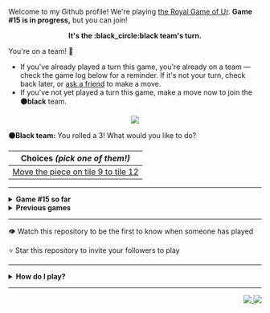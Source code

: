 Welcome to my Github profile!
We're playing
[the Royal Game of Ur](https://en.wikipedia.org/wiki/Royal_Game_of_Ur).
**Game #15 is in progress,** but you can join!

<p align="center">
  <b>It's the
  :black_circle:black
  team's turn.</b>
</p>

You're on a team! :wave:

* If you've already played a turn this game, you're already on a team
  &mdash; check the game log below for a reminder. If it's not your turn,
  check back later, or [ask a
  friend](https://twitter.com/share?text=I'm+playing+The+Royal+Game+of+Ur+on+a+GitHub+profile.+Take+your+turn+at+https://github.com/rossjrw/rossjrw+%23RoyalGameOfUr+%23github) to make a move.
* If you've not yet played a turn this game, make a move now to join the
  **:black_circle:black** team.

<p align="center"><img src="https://raw.githubusercontent.com/rossjrw/rossjrw/play/games/current/board.2449.svg"></p>

  **:black_circle:Black team:**
  You rolled a 3!
What would you like to do?

| Choices *(pick one of them!)* |
| --- |
  | [    Move the piece on tile 9 to tile 12](https://github.com/rossjrw/rossjrw/issues/new?title=ur-move-3%409-0&amp;body=Press+Submit%21+You+don%27t+need+to+edit+this+text+or+do+anything+else.%0D%0A%0D%0ABe+aware+that+your+move+can+take+a+minute+or+two+to+process.) |

-----

<details>
<summary><b>Game #15 so far</b></summary>

## Who's on each team?

<table>
    <thead>
      <tr><th colspan=2>Players in this game</th></tr>
    </thead>
    <tbody>
      <tr>
        <td align="right"><b>Black team</b> :black_circle:</td>
        <td>:white_circle: <b> White team</b></td>
      </tr>
      <tr align="center">
        <td><b><a href="https://github.com/Murdeala">@Murdeala</a></b> (34)<br><b><a href="https://github.com/Carol42">@Carol42</a></b> (5)<br><b><a href="https://github.com/thisiscoding1234">@thisiscoding1234</a></b> (1)<br><b><a href="https://github.com/Alylaxy">@Alylaxy</a></b> (1)<br><b><a href="https://github.com/zackfall">@zackfall</a></b> (1)<br><b><a href="https://github.com/zC4sTr0">@zC4sTr0</a></b> (1)<br><b><a href="https://github.com/OBrien-reece">@OBrien-reece</a></b> (1)<br><b><a href="https://github.com/Skullfiredevil">@Skullfiredevil</a></b> (1)<br><b><a href="https://github.com/RealtorDave">@RealtorDave</a></b> (1)<br><b><a href="https://github.com/Polymecha">@Polymecha</a></b> (1)<br><b><a href="https://github.com/ThisisErm">@ThisisErm</a></b> (1)<br><b><a href="https://github.com/livghit">@livghit</a></b> (1)<br><b><a href="https://github.com/IcyonGit">@IcyonGit</a></b> (1)<br><b><a href="https://github.com/uppercasee">@uppercasee</a></b> (1)<br><b><a href="https://github.com/iskandert">@iskandert</a></b> (1)<br><b><a href="https://github.com/4troDev">@4troDev</a></b> (1)<br><b><a href="https://github.com/chakitg">@chakitg</a></b> (1)<br><b><a href="https://github.com/imYashas0s">@imYashas0s</a></b> (1)</td>
        <td><b><a href="https://github.com/CostasAK">@CostasAK</a></b> (12)<br><b><a href="https://github.com/LAPCoder">@LAPCoder</a></b> (10)<br><b><a href="https://github.com/tmchuynh">@tmchuynh</a></b> (5)<br><b><a href="https://github.com/willwees">@willwees</a></b> (2)<br><b><a href="https://github.com/Jigsaw46">@Jigsaw46</a></b> (2)<br><b><a href="https://github.com/Hutch79">@Hutch79</a></b> (1)<br><b><a href="https://github.com/BethSandraT">@BethSandraT</a></b> (1)<br><b><a href="https://github.com/killian31">@killian31</a></b> (1)<br><b><a href="https://github.com/kztera">@kztera</a></b> (1)<br><b><a href="https://github.com/PrathakGarg">@PrathakGarg</a></b> (1)<br><b><a href="https://github.com/asimkilic">@asimkilic</a></b> (1)<br><b><a href="https://github.com/ChipWolf">@ChipWolf</a></b> (1)<br><b><a href="https://github.com/bendrexl">@bendrexl</a></b> (1)<br><b><a href="https://github.com/julycrystal">@julycrystal</a></b> (1)<br><b><a href="https://github.com/valgtreiz">@valgtreiz</a></b> (1)<br><b><a href="https://github.com/Vaibhav67979">@Vaibhav67979</a></b> (1)<br><b><a href="https://github.com/DamnUi">@DamnUi</a></b> (1)<br><b><a href="https://github.com/Itz0xAkira">@Itz0xAkira</a></b> (1)<br><b><a href="https://github.com/Chris5613">@Chris5613</a></b> (1)<br><b><a href="https://github.com/oof2win2">@oof2win2</a></b> (1)<br><b><a href="https://github.com/DinShub">@DinShub</a></b> (1)<br><b><a href="https://github.com/vanphuoc3012">@vanphuoc3012</a></b> (1)<br><b><a href="https://github.com/reeteshsudhakar">@reeteshsudhakar</a></b> (1)<br><b><a href="https://github.com/Shruthi-Arun">@Shruthi-Arun</a></b> (1)<br><b><a href="https://github.com/QManiac162">@QManiac162</a></b> (1)</td>
      </tr>
    </tbody>
  </table>

## What's happened so far?

| Time | Turn | Event | Issue | Board |
| :---: | :---: | :--- | :---: | :---: |
  | 13th Apr 2023 12:57 | **0** | :black_circle: **[@thisiscoding1234](https://github.com/thisiscoding1234)** started a new game | [#2276](https://github.com/rossjrw/rossjrw/issues/2276) |  |
  | 13th Apr 2023 13:32 | **1** | :black_circle: **[@Alylaxy](https://github.com/Alylaxy)** moved a black piece onto the board to position 1    | [#2277](https://github.com/rossjrw/rossjrw/issues/2277) | [link](https://raw.githubusercontent.com/rossjrw/rossjrw/45b805b3b548104d41d50b6249371b03f3055850/games/current/board.2277.svg) |
  | 13th Apr 2023 13:32 | **2** | :white_circle:  The white team rolled a 0 and their turn was automatically passed | [#2277](https://github.com/rossjrw/rossjrw/issues/2277) | [link](https://raw.githubusercontent.com/rossjrw/rossjrw/102b337f6a23c20a6af09b9fd09766a20f9c8a85/games/current/board.2277.svg) |
  | 13th Apr 2023 13:36 | **3** | :black_circle: **[@Murdeala](https://github.com/Murdeala)** moved a black piece onto the board to position 4  — claimed a rosette :rosette:  | [#2278](https://github.com/rossjrw/rossjrw/issues/2278) | [link](https://raw.githubusercontent.com/rossjrw/rossjrw/59cce2b1981781634b707e9124118348fde0afc4/games/current/board.2278.svg) |
  | 13th Apr 2023 13:48 | **4** | :black_circle: **[@zackfall](https://github.com/zackfall)** moved a black piece from position 4 to position 6    | [#2279](https://github.com/rossjrw/rossjrw/issues/2279) | [link](https://raw.githubusercontent.com/rossjrw/rossjrw/8eeeed7a67bff78747dc43f0a0c9ed4393f83038/games/current/board.2279.svg) |
  | 14th Apr 2023 15:49 | **5** | :white_circle: **[@Hutch79](https://github.com/Hutch79)** moved a white piece onto the board to position 1    | [#2282](https://github.com/rossjrw/rossjrw/issues/2282) | [link](https://raw.githubusercontent.com/rossjrw/rossjrw/4d626e025278c6aa5abf1b5c044a75c9ebaa3ea3/games/current/board.2282.svg) |
  | 14th Apr 2023 22:21 | **6** | :black_circle: **[@zC4sTr0](https://github.com/zC4sTr0)** moved a black piece from position 1 to position 2    | [#2283](https://github.com/rossjrw/rossjrw/issues/2283) | [link](https://raw.githubusercontent.com/rossjrw/rossjrw/148d464685c4e1a299b062f098cd4d0f426de83c/games/current/board.2283.svg) |
  | 16th Apr 2023 11:40 | **7** | :white_circle: **[@CostasAK](https://github.com/CostasAK)** moved a white piece onto the board to position 2    | [#2285](https://github.com/rossjrw/rossjrw/issues/2285) | [link](https://raw.githubusercontent.com/rossjrw/rossjrw/dbfe6658acd95a5eb46582fd16651afdeecfd2de/games/current/board.2285.svg) |
  | 16th Apr 2023 12:27 | **8** | :black_circle: **[@Murdeala](https://github.com/Murdeala)** moved a black piece from position 6 to position 8  — claimed a rosette :rosette:  | [#2286](https://github.com/rossjrw/rossjrw/issues/2286) | [link](https://raw.githubusercontent.com/rossjrw/rossjrw/bd7aad44e7bc0f6400f69d8d678469524a750699/games/current/board.2286.svg) |
  | 16th Apr 2023 14:04 | **9** | :black_circle: **[@OBrien-reece](https://github.com/OBrien-reece)** moved a black piece from position 2 to position 4  — claimed a rosette :rosette:  | [#2287](https://github.com/rossjrw/rossjrw/issues/2287) | [link](https://raw.githubusercontent.com/rossjrw/rossjrw/08697bf2d69800a9456e54d8a18e89748ffd2b77/games/current/board.2287.svg) |
  | 17th Apr 2023 11:47 | **10** | :black_circle: **[@Murdeala](https://github.com/Murdeala)** moved a black piece onto the board to position 2    | [#2288](https://github.com/rossjrw/rossjrw/issues/2288) | [link](https://raw.githubusercontent.com/rossjrw/rossjrw/ccc83a31cb70707642e12c6376614d231706cb95/games/current/board.2288.svg) |
  | 18th Apr 2023 12:28 | **11** | :white_circle: **[@CostasAK](https://github.com/CostasAK)** moved a white piece from position 1 to position 4  — claimed a rosette :rosette:  | [#2289](https://github.com/rossjrw/rossjrw/issues/2289) | [link](https://raw.githubusercontent.com/rossjrw/rossjrw/26c9b613d96a9fec08cb81865d51ac24daa86893/games/current/board.2289.svg) |
  | 20th Apr 2023 02:11 | **12** | :white_circle: **[@BethSandraT](https://github.com/BethSandraT)** moved a white piece onto the board to position 3    | [#2293](https://github.com/rossjrw/rossjrw/issues/2293) | [link](https://raw.githubusercontent.com/rossjrw/rossjrw/b3e45894dc30c5b0d362bf1f50771834b3808ca2/games/current/board.2293.svg) |
  | 20th Apr 2023 12:29 | **13** | :black_circle: **[@Skullfiredevil](https://github.com/Skullfiredevil)** moved a black piece onto the board to position 1    | [#2294](https://github.com/rossjrw/rossjrw/issues/2294) | [link](https://raw.githubusercontent.com/rossjrw/rossjrw/8213985eb6613e8390df5cd980505c58cd9148d9/games/current/board.2294.svg) |
  | 21st Apr 2023 14:12 | **14** | :white_circle: **[@CostasAK](https://github.com/CostasAK)** moved a white piece onto the board to position 1    | [#2296](https://github.com/rossjrw/rossjrw/issues/2296) | [link](https://raw.githubusercontent.com/rossjrw/rossjrw/39777a087c4e124558b11b82ad5fd2d4501c0b69/games/current/board.2296.svg) |
  | 21st Apr 2023 17:13 | **15** | :black_circle: **[@Murdeala](https://github.com/Murdeala)** moved a black piece from position 8 to position 10    | [#2297](https://github.com/rossjrw/rossjrw/issues/2297) | [link](https://raw.githubusercontent.com/rossjrw/rossjrw/84e9f506e363e15bd5ab2fa09c1b2c1dce161948/games/current/board.2297.svg) |
  | 22nd Apr 2023 21:45 | **16** | :white_circle: **[@CostasAK](https://github.com/CostasAK)** moved a white piece from position 3 to position 5    | [#2300](https://github.com/rossjrw/rossjrw/issues/2300) | [link](https://raw.githubusercontent.com/rossjrw/rossjrw/89b8bb75ff251e0174883791a61eb25e0894f82a/games/current/board.2300.svg) |
  | 23rd Apr 2023 14:26 | **17** | :black_circle: **[@Murdeala](https://github.com/Murdeala)** moved a black piece from position 2 to position 5 — captured a white piece :crossed_swords:   | [#2301](https://github.com/rossjrw/rossjrw/issues/2301) | [link](https://raw.githubusercontent.com/rossjrw/rossjrw/273429293580396cab4fd4920bbf0f8a7eaa0519/games/current/board.2301.svg) |
  | 25th Apr 2023 15:24 | **18** | :white_circle: **[@killian31](https://github.com/killian31)** moved a white piece from position 4 to position 6    | [#2304](https://github.com/rossjrw/rossjrw/issues/2304) | [link](https://raw.githubusercontent.com/rossjrw/rossjrw/3ecc4db74a491f652c6480a4a8ceb082f7ec6ba4/games/current/board.2304.svg) |
  | 25th Apr 2023 17:39 | **19** | :black_circle: **[@Murdeala](https://github.com/Murdeala)** moved a black piece from position 4 to position 6 — captured a white piece :crossed_swords:   | [#2305](https://github.com/rossjrw/rossjrw/issues/2305) |  |
  | 1st May 2023 14:26 | **20** | :white_circle: **[@willwees](https://github.com/willwees)** moved a white piece from position 2 to position 3    | [#2312](https://github.com/rossjrw/rossjrw/issues/2312) | [link](https://raw.githubusercontent.com/rossjrw/rossjrw/c8f1d0ebab0741f9a1ca9619e1e679c2b248beb2/games/current/board.2312.svg) |
  | 1st May 2023 14:26 | **21** | :black_circle:  The black team rolled a 0 and their turn was automatically passed | [#2312](https://github.com/rossjrw/rossjrw/issues/2312) | [link](https://raw.githubusercontent.com/rossjrw/rossjrw/6eb8a10b6c01ea11caefced1f5e8d8d10d2ba17f/games/current/board.2312.svg) |
  | 1st May 2023 14:27 | **22** | :white_circle: **[@willwees](https://github.com/willwees)** moved a white piece from position 3 to position 5 — captured a black piece :crossed_swords:   | [#2313](https://github.com/rossjrw/rossjrw/issues/2313) | [link](https://raw.githubusercontent.com/rossjrw/rossjrw/171cd1ff3a161baa63907664c9f518985198458c/games/current/board.2313.svg) |
  | 2nd May 2023 03:11 | **23** | :black_circle: **[@Murdeala](https://github.com/Murdeala)** moved a black piece from position 6 to position 8  — claimed a rosette :rosette:  | [#2314](https://github.com/rossjrw/rossjrw/issues/2314) | [link](https://raw.githubusercontent.com/rossjrw/rossjrw/f3ecc14cc820462f5b10d08add4e0437495309d1/games/current/board.2314.svg) |
  | 2nd May 2023 22:26 | **24** | :black_circle: **[@Murdeala](https://github.com/Murdeala)** moved a black piece from position 1 to position 3    | [#2315](https://github.com/rossjrw/rossjrw/issues/2315) | [link](https://raw.githubusercontent.com/rossjrw/rossjrw/65e33c1f3c782f251f523d8d6785d9d90c92489e/games/current/board.2315.svg) |
  | 7th May 2023 07:31 | **25** | :white_circle: **[@kztera](https://github.com/kztera)** moved a white piece from position 1 to position 3    | [#2320](https://github.com/rossjrw/rossjrw/issues/2320) |  |
  | 7th May 2023 15:39 | **26** | :black_circle: **[@Murdeala](https://github.com/Murdeala)** moved a black piece from position 3 to position 4  — claimed a rosette :rosette:  | [#2321](https://github.com/rossjrw/rossjrw/issues/2321) | [link](https://raw.githubusercontent.com/rossjrw/rossjrw/2db6c585762002c2201e4e16e8b41d2514f0bef3/games/current/board.2321.svg) |
  | 7th May 2023 15:39 | **27** | :black_circle:  The black team rolled a 0 and their turn was automatically passed | [#2321](https://github.com/rossjrw/rossjrw/issues/2321) | [link](https://raw.githubusercontent.com/rossjrw/rossjrw/be6d1b79ab84b3ec93518df466cc5eebff31a793/games/current/board.2321.svg) |
  | 8th May 2023 21:46 | **28** | :white_circle: **[@tmchuynh](https://github.com/tmchuynh)** moved a white piece from position 5 to position 7    | [#2324](https://github.com/rossjrw/rossjrw/issues/2324) | [link](https://raw.githubusercontent.com/rossjrw/rossjrw/8d64969f8289d4ccbd1223b11702e7d37055b847/games/current/board.2324.svg) |
  | 8th May 2023 23:52 | **29** | :black_circle: **[@Murdeala](https://github.com/Murdeala)** moved a black piece from position 4 to position 7 — captured a white piece :crossed_swords:   | [#2326](https://github.com/rossjrw/rossjrw/issues/2326) | [link](https://raw.githubusercontent.com/rossjrw/rossjrw/827b31fcc0d06e15e7651ac99099fda59d0d12be/games/current/board.2326.svg) |
  | 9th May 2023 01:35 | **30** | :white_circle: **[@tmchuynh](https://github.com/tmchuynh)** moved a white piece onto the board to position 4  — claimed a rosette :rosette:  | [#2327](https://github.com/rossjrw/rossjrw/issues/2327) | [link](https://raw.githubusercontent.com/rossjrw/rossjrw/5114a53792c4461cd06d7c08e6ff5ae8bcf93f06/games/current/board.2327.svg) |
  | 9th May 2023 01:35 | **31** | :white_circle: **[@tmchuynh](https://github.com/tmchuynh)** moved a white piece from position 3 to position 6    | [#2328](https://github.com/rossjrw/rossjrw/issues/2328) | [link](https://raw.githubusercontent.com/rossjrw/rossjrw/743b795d91d9313b949545c3ed53a2ec75d16db9/games/current/board.2328.svg) |
  | 10th May 2023 11:21 | **32** | :black_circle: **[@RealtorDave](https://github.com/RealtorDave)** moved a black piece onto the board to position 2    | [#2331](https://github.com/rossjrw/rossjrw/issues/2331) | [link](https://raw.githubusercontent.com/rossjrw/rossjrw/cbcf703f7773701b60558d26e5cf84370c7631f8/games/current/board.2331.svg) |
  | 10th May 2023 17:44 | **33** | :white_circle: **[@tmchuynh](https://github.com/tmchuynh)** moved a white piece onto the board to position 2    | [#2332](https://github.com/rossjrw/rossjrw/issues/2332) | [link](https://raw.githubusercontent.com/rossjrw/rossjrw/dc40e746d32d6523d426b8801ba843242c08a411/games/current/board.2332.svg) |
  | 11th May 2023 01:01 | **34** | :black_circle: **[@Murdeala](https://github.com/Murdeala)** moved a black piece onto the board to position 1    | [#2333](https://github.com/rossjrw/rossjrw/issues/2333) |  |
  | 12th May 2023 15:32 | **35** | :white_circle: **[@Jigsaw46](https://github.com/Jigsaw46)** moved a white piece from position 6 to position 9    | [#2336](https://github.com/rossjrw/rossjrw/issues/2336) |  |
  | 12th May 2023 15:32 | **36** | :black_circle:  The black team rolled a 0 and their turn was automatically passed | [#2336](https://github.com/rossjrw/rossjrw/issues/2336) | [link](https://raw.githubusercontent.com/rossjrw/rossjrw/a1fd79314ae2487b8c95364206c85f39f9b41ad6/games/current/board.2336.svg) |
  | 12th May 2023 15:32 | **37** | :white_circle:  The white team rolled a 0 and their turn was automatically passed | [#2336](https://github.com/rossjrw/rossjrw/issues/2336) | [link](https://raw.githubusercontent.com/rossjrw/rossjrw/8afe5efc9f7dbb74b63b2becb592a3de63129ca5/games/current/board.2336.svg) |
  | 13th May 2023 08:10 | **38** | :black_circle: **[@Polymecha](https://github.com/Polymecha)** moved a black piece from position 8 to position 9 — captured a white piece :crossed_swords:   | [#2337](https://github.com/rossjrw/rossjrw/issues/2337) | [link](https://raw.githubusercontent.com/rossjrw/rossjrw/1da0a3c18ac86d9e2946835c328b9a3dc74ebcc4/games/current/board.2337.svg) |
  | 15th May 2023 11:35 | **39** | :white_circle: **[@PrathakGarg](https://github.com/PrathakGarg)** moved a white piece from position 4 to position 6    | [#2340](https://github.com/rossjrw/rossjrw/issues/2340) |  |
  | 15th May 2023 15:07 | **40** | :black_circle: **[@Murdeala](https://github.com/Murdeala)** moved a black piece from position 2 to position 4  — claimed a rosette :rosette:  | [#2344](https://github.com/rossjrw/rossjrw/issues/2344) | [link](https://raw.githubusercontent.com/rossjrw/rossjrw/261fadb368e89bfa1556a324ee08708e54295b99/games/current/board.2344.svg) |
  | 15th May 2023 15:07 | **41** | :black_circle:  The black team rolled a 0 and their turn was automatically passed | [#2344](https://github.com/rossjrw/rossjrw/issues/2344) | [link](https://raw.githubusercontent.com/rossjrw/rossjrw/a3d1825756c0b8bd298e4ab50403dea21298acca/games/current/board.2344.svg) |
  | 15th May 2023 20:09 | **42** | :white_circle: **[@asimkilic](https://github.com/asimkilic)** moved a white piece from position 2 to position 4  — claimed a rosette :rosette:  | [#2345](https://github.com/rossjrw/rossjrw/issues/2345) | [link](https://raw.githubusercontent.com/rossjrw/rossjrw/aa3f9a1ae5bb998345ed146f027c19d705e7e100/games/current/board.2345.svg) |
  | 16th May 2023 12:46 | **43** | :white_circle: **[@Jigsaw46](https://github.com/Jigsaw46)** moved a white piece from position 4 to position 7 — captured a black piece :crossed_swords:   | [#2347](https://github.com/rossjrw/rossjrw/issues/2347) | [link](https://raw.githubusercontent.com/rossjrw/rossjrw/2d940d23b05c1b3ee9479a20df95f8dd29e78b47/games/current/board.2347.svg) |
  | 16th May 2023 18:18 | **44** | :black_circle: **[@ThisisErm](https://github.com/ThisisErm)** moved a black piece onto the board to position 2    | [#2349](https://github.com/rossjrw/rossjrw/issues/2349) | [link](https://raw.githubusercontent.com/rossjrw/rossjrw/6e8eb0a5a6af7dc15870a14fe4751d23d3193e3e/games/current/board.2349.svg) |
  | 17th May 2023 21:44 | **45** | :white_circle: **[@ChipWolf](https://github.com/ChipWolf)** moved a white piece onto the board to position 2    | [#2352](https://github.com/rossjrw/rossjrw/issues/2352) | [link](https://raw.githubusercontent.com/rossjrw/rossjrw/e124da775f0d9c6a2f5c8cc641ab178f95b50a08/games/current/board.2352.svg) |
  | 18th May 2023 12:33 | **46** | :black_circle: **[@Murdeala](https://github.com/Murdeala)** moved a black piece from position 4 to position 6 — captured a white piece :crossed_swords:   | [#2353](https://github.com/rossjrw/rossjrw/issues/2353) | [link](https://raw.githubusercontent.com/rossjrw/rossjrw/4585d1f38f544778d3b980170edf68b0afdea53d/games/current/board.2353.svg) |
  | 18th May 2023 15:40 | **47** | :white_circle: **[@bendrexl](https://github.com/bendrexl)** moved a white piece from position 2 to position 4  — claimed a rosette :rosette:  | [#2354](https://github.com/rossjrw/rossjrw/issues/2354) | [link](https://raw.githubusercontent.com/rossjrw/rossjrw/96eaa89a111adc9483afe64bc8a35d62b87c89fe/games/current/board.2354.svg) |
  | 21st May 2023 02:30 | **48** | :white_circle: **[@julycrystal](https://github.com/julycrystal)** moved a white piece onto the board to position 2    | [#2357](https://github.com/rossjrw/rossjrw/issues/2357) | [link](https://raw.githubusercontent.com/rossjrw/rossjrw/f767cbc855689c67a1d27a9cd69cd267dd395cd8/games/current/board.2357.svg) |
  | 21st May 2023 13:52 | **49** | :black_circle: **[@Murdeala](https://github.com/Murdeala)** moved a black piece from position 1 to position 4  — claimed a rosette :rosette:  | [#2358](https://github.com/rossjrw/rossjrw/issues/2358) | [link](https://raw.githubusercontent.com/rossjrw/rossjrw/eea0953a376fabfbd4d2afadc56c954bffd221e8/games/current/board.2358.svg) |
  | 22nd May 2023 10:25 | **50** | :black_circle: **[@livghit](https://github.com/livghit)** moved a black piece onto the board to position 3    | [#2359](https://github.com/rossjrw/rossjrw/issues/2359) | [link](https://raw.githubusercontent.com/rossjrw/rossjrw/aac336587e915fbdc10aa26d16603bdad106de02/games/current/board.2359.svg) |
  | 22nd May 2023 13:39 | **51** | :white_circle: **[@valgtreiz](https://github.com/valgtreiz)** moved a white piece from position 4 to position 6 — captured a black piece :crossed_swords:   | [#2360](https://github.com/rossjrw/rossjrw/issues/2360) | [link](https://raw.githubusercontent.com/rossjrw/rossjrw/34a8388917e1129b949d0bc3458c80fee95aad91/games/current/board.2360.svg) |
  | 22nd May 2023 15:03 | **52** | :black_circle: **[@Murdeala](https://github.com/Murdeala)** moved a black piece onto the board to position 1    | [#2361](https://github.com/rossjrw/rossjrw/issues/2361) | [link](https://raw.githubusercontent.com/rossjrw/rossjrw/fcb285df6019a21192bc2ece407fd775d5e3416b/games/current/board.2361.svg) |
  | 25th May 2023 00:38 | **53** | :white_circle: **[@tmchuynh](https://github.com/tmchuynh)** moved a white piece from position 7 to position 9 — captured a black piece :crossed_swords:   | [#2365](https://github.com/rossjrw/rossjrw/issues/2365) | [link](https://raw.githubusercontent.com/rossjrw/rossjrw/0f646dfb6eebe111ef6e9a9718a2c92203f323b1/games/current/board.2365.svg) |
  | 25th May 2023 02:22 | **54** | :black_circle: **[@Murdeala](https://github.com/Murdeala)** moved a black piece from position 4 to position 6 — captured a white piece :crossed_swords:   | [#2366](https://github.com/rossjrw/rossjrw/issues/2366) | [link](https://raw.githubusercontent.com/rossjrw/rossjrw/c978b9811e3ed80c6a3cca9621b3918d4d3fed27/games/current/board.2366.svg) |
  | 25th May 2023 11:30 | **55** | :white_circle: **[@Vaibhav67979](https://github.com/Vaibhav67979)** moved a white piece from position 9 to position 11    | [#2367](https://github.com/rossjrw/rossjrw/issues/2367) | [link](https://raw.githubusercontent.com/rossjrw/rossjrw/33bb298002fff3a11d4f678b65176ae1c4d1d850/games/current/board.2367.svg) |
  | 26th May 2023 11:53 | **56** | :black_circle: **[@IcyonGit](https://github.com/IcyonGit)** moved a black piece from position 10 to position 13    | [#2369](https://github.com/rossjrw/rossjrw/issues/2369) | [link](https://raw.githubusercontent.com/rossjrw/rossjrw/0d078b9289b129230a068706841198eca915ce00/games/current/board.2369.svg) |
  | 27th May 2023 15:28 | **57** | :white_circle: **[@LAPCoder](https://github.com/LAPCoder)** moved a white piece from position 11 to position 14  — claimed a rosette :rosette:  | [#2371](https://github.com/rossjrw/rossjrw/issues/2371) | [link](https://raw.githubusercontent.com/rossjrw/rossjrw/99ff926af95154dee3cc64b7b8ebebeda7b0ba3e/games/current/board.2371.svg) |
  | 27th May 2023 15:29 | **58** | :white_circle: **[@LAPCoder](https://github.com/LAPCoder)** ascended a white piece from position 14 :rocket:    | [#2372](https://github.com/rossjrw/rossjrw/issues/2372) | [link](https://raw.githubusercontent.com/rossjrw/rossjrw/c4a65f640bd4ed22380464ebe40787516009b28c/games/current/board.2372.svg) |
  | 28th May 2023 01:42 | **59** | :black_circle: **[@Carol42](https://github.com/Carol42)** moved a black piece from position 1 to position 4  — claimed a rosette :rosette:  | [#2373](https://github.com/rossjrw/rossjrw/issues/2373) | [link](https://raw.githubusercontent.com/rossjrw/rossjrw/6974c87c10fc4657e767b7e6a37eb4cec228ac07/games/current/board.2373.svg) |
  | 28th May 2023 12:24 | **60** | :black_circle: **[@Murdeala](https://github.com/Murdeala)** moved a black piece from position 2 to position 5    | [#2374](https://github.com/rossjrw/rossjrw/issues/2374) | [link](https://raw.githubusercontent.com/rossjrw/rossjrw/22f27f1630d1ec1ed505092fee7776c94ec556a1/games/current/board.2374.svg) |
  | 28th May 2023 12:44 | **61** | :white_circle: **[@DamnUi](https://github.com/DamnUi)** moved a white piece onto the board to position 1    | [#2376](https://github.com/rossjrw/rossjrw/issues/2376) | [link](https://raw.githubusercontent.com/rossjrw/rossjrw/69be416f9d39f95f7d5bbb200461db491cdc61c3/games/current/board.2376.svg) |
  | 29th May 2023 13:46 | **62** | :black_circle: **[@Murdeala](https://github.com/Murdeala)** moved a black piece from position 6 to position 8  — claimed a rosette :rosette:  | [#2377](https://github.com/rossjrw/rossjrw/issues/2377) | [link](https://raw.githubusercontent.com/rossjrw/rossjrw/000398f1e60472e0e178dad261a5ef9a5fb8f5a9/games/current/board.2377.svg) |
  | 29th May 2023 15:04 | **63** | :black_circle: **[@Murdeala](https://github.com/Murdeala)** ascended a black piece from position 13 :rocket:    | [#2378](https://github.com/rossjrw/rossjrw/issues/2378) | [link](https://raw.githubusercontent.com/rossjrw/rossjrw/2dd425c785b0fcd503e176621a6ab076211df416/games/current/board.2378.svg) |
  | 30th May 2023 07:14 | **64** | :white_circle: **[@Itz0xAkira](https://github.com/Itz0xAkira)** moved a white piece from position 1 to position 3    | [#2380](https://github.com/rossjrw/rossjrw/issues/2380) | [link](https://raw.githubusercontent.com/rossjrw/rossjrw/1c8e2ac10696f177b16040984ac6f25cf3bb31c2/games/current/board.2380.svg) |
  | 30th May 2023 21:13 | **65** | :black_circle: **[@Murdeala](https://github.com/Murdeala)** moved a black piece from position 5 to position 6    | [#2381](https://github.com/rossjrw/rossjrw/issues/2381) | [link](https://raw.githubusercontent.com/rossjrw/rossjrw/d35fb4cf21eb22c75fe142c43953ab014d11075d/games/current/board.2381.svg) |
  | 4th Jun 2023 07:33 | **66** | :white_circle: **[@CostasAK](https://github.com/CostasAK)** moved a white piece from position 2 to position 4  — claimed a rosette :rosette:  | [#2387](https://github.com/rossjrw/rossjrw/issues/2387) | [link](https://raw.githubusercontent.com/rossjrw/rossjrw/f9ac0b1c9ffc3c79340d3feb3c32f87145bd7779/games/current/board.2387.svg) |
  | 5th Jun 2023 09:16 | **67** | :white_circle: **[@LAPCoder](https://github.com/LAPCoder)** moved a white piece from position 4 to position 9    | [#2388](https://github.com/rossjrw/rossjrw/issues/2388) | [link](https://raw.githubusercontent.com/rossjrw/rossjrw/7bf77ef483fd45a08fdcacba266c663211c54773/games/current/board.2388.svg) |
  | 5th Jun 2023 10:16 | **68** | :black_circle: **[@uppercasee](https://github.com/uppercasee)** moved a black piece from position 6 to position 9 — captured a white piece :crossed_swords:   | [#2389](https://github.com/rossjrw/rossjrw/issues/2389) | [link](https://raw.githubusercontent.com/rossjrw/rossjrw/b1b6a1142ceb2b230d615641677762e24427dae3/games/current/board.2389.svg) |
  | 5th Jun 2023 11:07 | **69** | :white_circle: **[@CostasAK](https://github.com/CostasAK)** moved a white piece onto the board to position 2    | [#2390](https://github.com/rossjrw/rossjrw/issues/2390) | [link](https://raw.githubusercontent.com/rossjrw/rossjrw/c67e3a269f6b0366caeee20b9412fcc386a24205/games/current/board.2390.svg) |
  | 5th Jun 2023 12:53 | **70** | :black_circle: **[@Murdeala](https://github.com/Murdeala)** moved a black piece onto the board to position 2    | [#2391](https://github.com/rossjrw/rossjrw/issues/2391) | [link](https://raw.githubusercontent.com/rossjrw/rossjrw/9b200a37fba426dff7b1942d61aa2d5e31fdd4ae/games/current/board.2391.svg) |
  | 5th Jun 2023 14:55 | **71** | :white_circle: **[@LAPCoder](https://github.com/LAPCoder)** moved a white piece from position 3 to position 6    | [#2392](https://github.com/rossjrw/rossjrw/issues/2392) | [link](https://raw.githubusercontent.com/rossjrw/rossjrw/c990d6f422b29e4461ab4b16cabfb53133ab4c18/games/current/board.2392.svg) |
  | 5th Jun 2023 16:05 | **72** | :black_circle: **[@iskandert](https://github.com/iskandert)** moved a black piece from position 4 to position 6 — captured a white piece :crossed_swords:   | [#2393](https://github.com/rossjrw/rossjrw/issues/2393) | [link](https://raw.githubusercontent.com/rossjrw/rossjrw/5b8f0e91baf8221cc137cfb650829a9791e757f6/games/current/board.2393.svg) |
  | 6th Jun 2023 01:04 | **73** | :white_circle: **[@Chris5613](https://github.com/Chris5613)** moved a white piece from position 2 to position 4  — claimed a rosette :rosette:  | [#2394](https://github.com/rossjrw/rossjrw/issues/2394) | [link](https://raw.githubusercontent.com/rossjrw/rossjrw/563ac46d7287db621a815e487c0ced30897b1d20/games/current/board.2394.svg) |
  | 7th Jun 2023 19:25 | **74** | :white_circle: **[@oof2win2](https://github.com/oof2win2)** moved a white piece from position 4 to position 7    | [#2397](https://github.com/rossjrw/rossjrw/issues/2397) | [link](https://raw.githubusercontent.com/rossjrw/rossjrw/8eda980c2f41c456cd48c445e696e46a9ad4fa3e/games/current/board.2397.svg) |
  | 8th Jun 2023 15:33 | **75** | :black_circle: **[@Murdeala](https://github.com/Murdeala)** moved a black piece from position 9 to position 12    | [#2398](https://github.com/rossjrw/rossjrw/issues/2398) | [link](https://raw.githubusercontent.com/rossjrw/rossjrw/1e308ef98b42543a0c117e9d62d8028aebd70e54/games/current/board.2398.svg) |
  | 11th Jun 2023 09:24 | **76** | :white_circle: **[@LAPCoder](https://github.com/LAPCoder)** moved a white piece from position 7 to position 9    | [#2401](https://github.com/rossjrw/rossjrw/issues/2401) | [link](https://raw.githubusercontent.com/rossjrw/rossjrw/82490873705c0f7837c1418547e19b40f70718f1/games/current/board.2401.svg) |
  | 11th Jun 2023 11:38 | **77** | :black_circle: **[@Murdeala](https://github.com/Murdeala)** moved a black piece from position 6 to position 9 — captured a white piece :crossed_swords:   | [#2402](https://github.com/rossjrw/rossjrw/issues/2402) | [link](https://raw.githubusercontent.com/rossjrw/rossjrw/4a0f2398f0f8ee59a3b37b742f406ef394c4dba8/games/current/board.2402.svg) |
  | 13th Jun 2023 11:28 | **78** | :white_circle: **[@DinShub](https://github.com/DinShub)** moved a white piece onto the board to position 3    | [#2406](https://github.com/rossjrw/rossjrw/issues/2406) | [link](https://raw.githubusercontent.com/rossjrw/rossjrw/1c7c3acf9676efa4fb7fd195301a631286a487ae/games/current/board.2406.svg) |
  | 14th Jun 2023 02:58 | **79** | :black_circle: **[@Murdeala](https://github.com/Murdeala)** moved a black piece from position 2 to position 4  — claimed a rosette :rosette:  | [#2407](https://github.com/rossjrw/rossjrw/issues/2407) | [link](https://raw.githubusercontent.com/rossjrw/rossjrw/dc6b746b697984794a474f2fc48e3bc9c2b145f8/games/current/board.2407.svg) |
  | 15th Jun 2023 02:17 | **80** | :black_circle: **[@Murdeala](https://github.com/Murdeala)** ascended a black piece from position 12 :rocket:    | [#2408](https://github.com/rossjrw/rossjrw/issues/2408) | [link](https://raw.githubusercontent.com/rossjrw/rossjrw/46124c2e0529ffd663e6e9f612df73dc0c2c3941/games/current/board.2408.svg) |
  | 15th Jun 2023 09:42 | **81** | :white_circle: **[@vanphuoc3012](https://github.com/vanphuoc3012)** moved a white piece from position 3 to position 6    | [#2409](https://github.com/rossjrw/rossjrw/issues/2409) | [link](https://raw.githubusercontent.com/rossjrw/rossjrw/b2d9ed46852bd0106c7bee184a53d21cdcf95503/games/current/board.2409.svg) |
  | 15th Jun 2023 12:46 | **82** | :black_circle: **[@4troDev](https://github.com/4troDev)** moved a black piece from position 9 to position 12    | [#2410](https://github.com/rossjrw/rossjrw/issues/2410) | [link](https://raw.githubusercontent.com/rossjrw/rossjrw/d7bac6054e8cccd82cbcffca0c26476da7ea374d/games/current/board.2410.svg) |
  | 15th Jun 2023 16:50 | **83** | :white_circle: **[@CostasAK](https://github.com/CostasAK)** moved a white piece from position 6 to position 9    | [#2411](https://github.com/rossjrw/rossjrw/issues/2411) | [link](https://raw.githubusercontent.com/rossjrw/rossjrw/94c85342c7dbae30858e4a5d7a907e9878bb6870/games/current/board.2411.svg) |
  | 16th Jun 2023 15:25 | **84** | :black_circle: **[@Murdeala](https://github.com/Murdeala)** ascended a black piece from position 12 :rocket:    | [#2412](https://github.com/rossjrw/rossjrw/issues/2412) | [link](https://raw.githubusercontent.com/rossjrw/rossjrw/7ce6278e081cc42993532e598cce8344b154f262/games/current/board.2412.svg) |
  | 18th Jun 2023 07:50 | **85** | :white_circle: **[@LAPCoder](https://github.com/LAPCoder)** moved a white piece onto the board to position 1    | [#2413](https://github.com/rossjrw/rossjrw/issues/2413) | [link](https://raw.githubusercontent.com/rossjrw/rossjrw/f3fa58af8f9e2bad68267426f09d43fadcc45ffb/games/current/board.2413.svg) |
  | 18th Jun 2023 11:41 | **86** | :black_circle: **[@chakitg](https://github.com/chakitg)** moved a black piece from position 4 to position 6    | [#2414](https://github.com/rossjrw/rossjrw/issues/2414) | [link](https://raw.githubusercontent.com/rossjrw/rossjrw/f1d4f1e86b51f36a5041ed33643d9eece7e66d51/games/current/board.2414.svg) |
  | 18th Jun 2023 12:59 | **87** | :white_circle: **[@LAPCoder](https://github.com/LAPCoder)** moved a white piece from position 9 to position 11    | [#2417](https://github.com/rossjrw/rossjrw/issues/2417) | [link](https://raw.githubusercontent.com/rossjrw/rossjrw/b8413ddf482d602a46c0fcfee776ad4b01249041/games/current/board.2417.svg) |
  | 19th Jun 2023 14:09 | **88** | :black_circle: **[@Carol42](https://github.com/Carol42)** moved a black piece from position 8 to position 10    | [#2418](https://github.com/rossjrw/rossjrw/issues/2418) | [link](https://raw.githubusercontent.com/rossjrw/rossjrw/e1605b8dfb955dabde272a82e28a9b13cf71ec5e/games/current/board.2418.svg) |
  | 19th Jun 2023 16:36 | **89** | :white_circle: **[@CostasAK](https://github.com/CostasAK)** moved a white piece from position 1 to position 2    | [#2419](https://github.com/rossjrw/rossjrw/issues/2419) | [link](https://raw.githubusercontent.com/rossjrw/rossjrw/735daaf2eda657ac8e645e7ca7d0de8a6014d4c6/games/current/board.2419.svg) |
  | 19th Jun 2023 22:22 | **90** | :black_circle: **[@Murdeala](https://github.com/Murdeala)** moved a black piece from position 6 to position 8  — claimed a rosette :rosette:  | [#2420](https://github.com/rossjrw/rossjrw/issues/2420) | [link](https://raw.githubusercontent.com/rossjrw/rossjrw/7f7e7082a3159b0a997999366d7ae5190e7ea9f1/games/current/board.2420.svg) |
  | 20th Jun 2023 21:34 | **91** | :black_circle: **[@Murdeala](https://github.com/Murdeala)** moved a black piece from position 8 to position 11 — captured a white piece :crossed_swords:   | [#2421](https://github.com/rossjrw/rossjrw/issues/2421) | [link](https://raw.githubusercontent.com/rossjrw/rossjrw/c20d7754a251006e92c4915e52e2afab49c338f5/games/current/board.2421.svg) |
  | 24th Jun 2023 12:21 | **92** | :white_circle: **[@LAPCoder](https://github.com/LAPCoder)** moved a white piece onto the board to position 3    | [#2425](https://github.com/rossjrw/rossjrw/issues/2425) | [link](https://raw.githubusercontent.com/rossjrw/rossjrw/9e9fcd3481958b54fafd66d9a8872effbf1c09c4/games/current/board.2425.svg) |
  | 24th Jun 2023 15:44 | **93** | :black_circle: **[@Murdeala](https://github.com/Murdeala)** moved a black piece onto the board to position 2    | [#2426](https://github.com/rossjrw/rossjrw/issues/2426) | [link](https://raw.githubusercontent.com/rossjrw/rossjrw/d6ea5a5ac77be2a3dfb6691830e1d00ef29279d3/games/current/board.2426.svg) |
  | 25th Jun 2023 02:57 | **94** | :white_circle: **[@reeteshsudhakar](https://github.com/reeteshsudhakar)** moved a white piece from position 3 to position 6    | [#2427](https://github.com/rossjrw/rossjrw/issues/2427) | [link](https://raw.githubusercontent.com/rossjrw/rossjrw/df1378bb351fc868a99c718f0af74a88e0c57b09/games/current/board.2427.svg) |
  | 25th Jun 2023 03:11 | **95** | :black_circle: **[@Carol42](https://github.com/Carol42)** moved a black piece from position 3 to position 6 — captured a white piece :crossed_swords:   | [#2428](https://github.com/rossjrw/rossjrw/issues/2428) | [link](https://raw.githubusercontent.com/rossjrw/rossjrw/e29749469e64c9475c175338a61dc953bea2d1a2/games/current/board.2428.svg) |
  | 25th Jun 2023 08:22 | **96** | :white_circle: **[@LAPCoder](https://github.com/LAPCoder)** moved a white piece onto the board to position 1    | [#2429](https://github.com/rossjrw/rossjrw/issues/2429) | [link](https://raw.githubusercontent.com/rossjrw/rossjrw/49eef9bcb24445d4f393ee5d689f713bd76be6a9/games/current/board.2429.svg) |
  | 25th Jun 2023 10:22 | **97** | :black_circle: **[@Murdeala](https://github.com/Murdeala)** moved a black piece from position 10 to position 14  — claimed a rosette :rosette:  | [#2430](https://github.com/rossjrw/rossjrw/issues/2430) | [link](https://raw.githubusercontent.com/rossjrw/rossjrw/e9793751c2f6f2c13b490d1a8caeb6a6901dc6fa/games/current/board.2430.svg) |
  | 25th Jun 2023 17:50 | **98** | :black_circle: **[@Carol42](https://github.com/Carol42)** moved a black piece from position 6 to position 9    | [#2431](https://github.com/rossjrw/rossjrw/issues/2431) | [link](https://raw.githubusercontent.com/rossjrw/rossjrw/4431a36bc6b5682ce152bdf1ed24bb15d9c09b4e/games/current/board.2431.svg) |
  | 26th Jun 2023 14:01 | **99** | :white_circle: **[@CostasAK](https://github.com/CostasAK)** moved a white piece from position 2 to position 4  — claimed a rosette :rosette:  | [#2434](https://github.com/rossjrw/rossjrw/issues/2434) | [link](https://raw.githubusercontent.com/rossjrw/rossjrw/c96945626ab21d7d657b7a2a1e74c45262768286/games/current/board.2434.svg) |
  | 26th Jun 2023 14:02 | **100** | :white_circle: **[@CostasAK](https://github.com/CostasAK)** moved a white piece from position 1 to position 2    | [#2435](https://github.com/rossjrw/rossjrw/issues/2435) | [link](https://raw.githubusercontent.com/rossjrw/rossjrw/d759de78c039ea944aa7c522078c6589f8a8cf59/games/current/board.2435.svg) |
  | 27th Jun 2023 17:36 | **101** | :black_circle: **[@Murdeala](https://github.com/Murdeala)** moved a black piece from position 2 to position 4  — claimed a rosette :rosette:  | [#2436](https://github.com/rossjrw/rossjrw/issues/2436) | [link](https://raw.githubusercontent.com/rossjrw/rossjrw/5ed75c7fa0bc132db007b508b67980c769e2a263/games/current/board.2436.svg) |
  | 28th Jun 2023 22:09 | **102** | :black_circle: **[@Murdeala](https://github.com/Murdeala)** moved a black piece from position 4 to position 8  — claimed a rosette :rosette:  | [#2437](https://github.com/rossjrw/rossjrw/issues/2437) | [link](https://raw.githubusercontent.com/rossjrw/rossjrw/be8b09ff1af04b3226485275cde35265fa1165a0/games/current/board.2437.svg) |
  | 29th Jun 2023 03:38 | **103** | :black_circle: **[@Murdeala](https://github.com/Murdeala)** moved a black piece from position 11 to position 13    | [#2438](https://github.com/rossjrw/rossjrw/issues/2438) | [link](https://raw.githubusercontent.com/rossjrw/rossjrw/190754a0843dad4723e1798d83e439f752e8a333/games/current/board.2438.svg) |
  | 29th Jun 2023 07:01 | **104** | :white_circle: **[@LAPCoder](https://github.com/LAPCoder)** moved a white piece from position 4 to position 5    | [#2439](https://github.com/rossjrw/rossjrw/issues/2439) | [link](https://raw.githubusercontent.com/rossjrw/rossjrw/b447f41645046f4bcda6b091305b4410475a76fa/games/current/board.2439.svg) |
  | 29th Jun 2023 16:14 | **105** | :black_circle: **[@Carol42](https://github.com/Carol42)** moved a black piece from position 8 to position 11    | [#2440](https://github.com/rossjrw/rossjrw/issues/2440) | [link](https://raw.githubusercontent.com/rossjrw/rossjrw/ea175952f461e7d464b7f81ed1859f04046e82f6/games/current/board.2440.svg) |
  | 30th Jun 2023 07:53 | **106** | :white_circle: **[@CostasAK](https://github.com/CostasAK)** moved a white piece from position 2 to position 4  — claimed a rosette :rosette:  | [#2441](https://github.com/rossjrw/rossjrw/issues/2441) | [link](https://raw.githubusercontent.com/rossjrw/rossjrw/77ff30203093355524b7a59ab28e06325fecf92c/games/current/board.2441.svg) |
  | 30th Jun 2023 07:53 | **107** | :white_circle: **[@CostasAK](https://github.com/CostasAK)** moved a white piece onto the board to position 2    | [#2442](https://github.com/rossjrw/rossjrw/issues/2442) | [link](https://raw.githubusercontent.com/rossjrw/rossjrw/9e8e122cb6d070ebedfb0ef365a1350253b72c06/games/current/board.2442.svg) |
  | 30th Jun 2023 14:38 | **108** | :black_circle: **[@Murdeala](https://github.com/Murdeala)** ascended a black piece from position 13 :rocket:    | [#2443](https://github.com/rossjrw/rossjrw/issues/2443) | [link](https://raw.githubusercontent.com/rossjrw/rossjrw/ea1b7e90947e20d3c5b0d6fdf5edce0329125533/games/current/board.2443.svg) |
  | 1st Jul 2023 05:59 | **109** | :white_circle: **[@Shruthi-Arun](https://github.com/Shruthi-Arun)** moved a white piece onto the board to position 1    | [#2444](https://github.com/rossjrw/rossjrw/issues/2444) | [link](https://raw.githubusercontent.com/rossjrw/rossjrw/2bf28b94f3e7582fb66e78e1dd064888878199fb/games/current/board.2444.svg) |
  | 1st Jul 2023 06:59 | **110** | :black_circle: **[@imYashas0s](https://github.com/imYashas0s)** moved a black piece from position 11 to position 13    | [#2445](https://github.com/rossjrw/rossjrw/issues/2445) | [link](https://raw.githubusercontent.com/rossjrw/rossjrw/8e8ba072e6ddc5c5f95e3d309cd9d76f9de46c38/games/current/board.2445.svg) |
  | 1st Jul 2023 15:51 | **111** | :white_circle: **[@QManiac162](https://github.com/QManiac162)** moved a white piece from position 1 to position 3    | [#2449](https://github.com/rossjrw/rossjrw/issues/2449) |  |

</details>

<details>
<summary><b>Previous games</b></summary>

## Previous games

1. A game was started on 30th Jul 2020 by **[@rossjrw](https://github.com/rossjrw)** and ended on 4th Dec 2020. 
   * The :white_circle:white team won. 
   * 64 players played 166 moves across 4 months and 5 days. 
   * The :black_circle:black team captured 9 white pieces and claimed 12 rosettes. 
   * The :white_circle:white team captured 10 black pieces and claimed 18 rosettes. 
   * The MVP of the winning team was **[@1ethanhansen](https://github.com/1ethanhansen)**, who played 48 moves. 
   * The winning move was made by **[@qbtl](https://github.com/qbtl)** ([#269](https://github.com/rossjrw/rossjrw/issues/269)).
1. A game was started on 4th Dec 2020 by **[@1ethanhansen](https://github.com/1ethanhansen)** and ended on 11th Jan 2021. 
   * The :black_circle:black team won. 
   * 27 players played 145 moves across 1 month and 1 week. 
   * The :black_circle:black team captured 7 white pieces and claimed 16 rosettes. 
   * The :white_circle:white team captured 6 black pieces and claimed 14 rosettes. 
   * The MVP of the winning team was **[@shpatrickguo](https://github.com/shpatrickguo)**, who played 26 moves. 
   * The winning move was made by **[@shpatrickguo](https://github.com/shpatrickguo)** ([#424](https://github.com/rossjrw/rossjrw/issues/424)).
1. A game was started on 11th Jan 2021 by **[@BaptisteMartinet](https://github.com/BaptisteMartinet)** and ended on 11th Feb 2021. 
   * The :white_circle:white team won. 
   * 17 players played 118 moves across 1 month and 12 hours. 
   * The :black_circle:black team captured 2 white pieces and claimed 11 rosettes. 
   * The :white_circle:white team captured 8 black pieces and claimed 14 rosettes. 
   * The MVP of the winning team was **[@1ethanhansen](https://github.com/1ethanhansen)**, who played 45 moves. 
   * The winning move was made by **[@1ethanhansen](https://github.com/1ethanhansen)** ([#535](https://github.com/rossjrw/rossjrw/issues/535)).
1. A game was started on 11th Feb 2021 by **[@1ethanhansen](https://github.com/1ethanhansen)** and ended on 5th Mar 2021. 
   * The :white_circle:white team won. 
   * 17 players played 175 moves across 3 weeks and 22 hours. 
   * The :black_circle:black team captured 12 white pieces and claimed 17 rosettes. 
   * The :white_circle:white team captured 13 black pieces and claimed 18 rosettes. 
   * The MVP of the winning team was **[@1ethanhansen](https://github.com/1ethanhansen)**, who played 48 moves. 
   * The winning move was made by **[@1ethanhansen](https://github.com/1ethanhansen)** ([#702](https://github.com/rossjrw/rossjrw/issues/702)).
1. A game was started on 6th Mar 2021 by **[@shpatrickguo](https://github.com/shpatrickguo)** and ended on 10th May 2021. 
   * The :black_circle:black team won. 
   * 42 players played 162 moves across 2 months and 4 days. 
   * The :black_circle:black team captured 12 white pieces and claimed 17 rosettes. 
   * The :white_circle:white team captured 9 black pieces and claimed 19 rosettes. 
   * The MVP of the winning team was **[@shpatrickguo](https://github.com/shpatrickguo)**, who played 22 moves. 
   * The winning move was made by **[@crxssed7](https://github.com/crxssed7)** ([#864](https://github.com/rossjrw/rossjrw/issues/864)).
1. A game was started on 10th May 2021 by **[@HAUDRAUFHAUN](https://github.com/HAUDRAUFHAUN)** and ended on 17th Jul 2021. 
   * The :white_circle:white team won. 
   * 34 players played 167 moves across 2 months and 6 days. 
   * The :black_circle:black team captured 7 white pieces and claimed 14 rosettes. 
   * The :white_circle:white team captured 10 black pieces and claimed 18 rosettes. 
   * The MVP of the winning team was **[@1ethanhansen](https://github.com/1ethanhansen)**, who played 31 moves. 
   * The winning move was made by **[@1ethanhansen](https://github.com/1ethanhansen)** ([#1024](https://github.com/rossjrw/rossjrw/issues/1024)).
1. A game was started on 17th Jul 2021 by **[@1ethanhansen](https://github.com/1ethanhansen)** and ended on 19th Oct 2021. 
   * The :black_circle:black team won. 
   * 48 players played 153 moves across 3 months and 3 days. 
   * The :black_circle:black team captured 6 white pieces and claimed 17 rosettes. 
   * The :white_circle:white team captured 6 black pieces and claimed 15 rosettes. 
   * The MVP of the winning team was **[@PkmnQ](https://github.com/PkmnQ)**, who played 13 moves. 
   * The winning move was made by **[@OmKakatkar](https://github.com/OmKakatkar)** ([#1175](https://github.com/rossjrw/rossjrw/issues/1175)).
1. A game was started on 19th Oct 2021 by **[@OmKakatkar](https://github.com/OmKakatkar)** and ended on 29th Oct 2021. 
   * The :white_circle:white team won. 
   * 13 players played 135 moves across 1 week and 3 days. 
   * The :black_circle:black team captured 5 white pieces and claimed 13 rosettes. 
   * The :white_circle:white team captured 6 black pieces and claimed 15 rosettes. 
   * The MVP of the winning team was **[@Timemaster111](https://github.com/Timemaster111)**, who played 46 moves. 
   * The winning move was made by **[@Timemaster111](https://github.com/Timemaster111)** ([#1342](https://github.com/rossjrw/rossjrw/issues/1342)).
1. A game was started on 29th Oct 2021 by **[@jbmagination](https://github.com/jbmagination)** and ended on 15th May 2022. 
   * The :white_circle:white team won. 
   * 80 players played 187 moves across 6 months and 2 weeks. 
   * The :black_circle:black team captured 11 white pieces and claimed 17 rosettes. 
   * The :white_circle:white team captured 13 black pieces and claimed 19 rosettes. 
   * The MVP of the winning team was **[@nirakon](https://github.com/nirakon)**, who played 18 moves. 
   * The winning move was made by **[@Madflows](https://github.com/Madflows)** ([#1534](https://github.com/rossjrw/rossjrw/issues/1534)).
1. A game was started on 15th May 2022 by **[@VikashPR](https://github.com/VikashPR)** and ended on 29th Dec 2022. 
   * The :white_circle:white team won. 
   * 109 players played 177 moves across 7 months and 2 weeks. 
   * The :black_circle:black team captured 9 white pieces and claimed 23 rosettes. 
   * The :white_circle:white team captured 11 black pieces and claimed 19 rosettes. 
   * The MVP of the winning team was **[@LAPCoder](https://github.com/LAPCoder)**, who played 11 moves. 
   * The winning move was made by **[@LAPCoder](https://github.com/LAPCoder)** ([#1726](https://github.com/rossjrw/rossjrw/issues/1726)).
1. A game was started on 29th Dec 2022 by **[@CostasAK](https://github.com/CostasAK)** and ended on 30th Dec 2022. 
   * The :black_circle:black team won. 
   * 4 players played 121 moves across 19 hours and 41 minutes. 
   * The :black_circle:black team captured 6 white pieces and claimed 14 rosettes. 
   * The :white_circle:white team captured 4 black pieces and claimed 15 rosettes. 
   * The MVP of the winning team was **[@CostasAK](https://github.com/CostasAK)**, who played 59 moves. 
   * The winning move was made by **[@CostasAK](https://github.com/CostasAK)** ([#1844](https://github.com/rossjrw/rossjrw/issues/1844)).
1. A game was started on 30th Dec 2022 by **[@TejaTadepalli](https://github.com/TejaTadepalli)** and ended on 27th Jan 2023. 
   * The :white_circle:white team won. 
   * 17 players played 158 moves across 4 weeks and 1 hour. 
   * The :black_circle:black team captured 9 white pieces and claimed 18 rosettes. 
   * The :white_circle:white team captured 12 black pieces and claimed 18 rosettes. 
   * The MVP of the winning team was **[@TejaTadepalli](https://github.com/TejaTadepalli)**, who played 59 moves. 
   * The winning move was made by **[@TejaTadepalli](https://github.com/TejaTadepalli)** ([#1994](https://github.com/rossjrw/rossjrw/issues/1994)).
1. A game was started on 27th Jan 2023 by **[@TejaTadepalli](https://github.com/TejaTadepalli)** and ended on 14th Mar 2023. 
   * The :white_circle:white team won. 
   * 20 players played 153 moves across 1 month and 2 weeks. 
   * The :black_circle:black team captured 6 white pieces and claimed 17 rosettes. 
   * The :white_circle:white team captured 6 black pieces and claimed 16 rosettes. 
   * The MVP of the winning team was **[@TejaTadepalli](https://github.com/TejaTadepalli)**, who played 65 moves. 
   * The winning move was made by **[@TejaTadepalli](https://github.com/TejaTadepalli)** ([#2145](https://github.com/rossjrw/rossjrw/issues/2145)).
1. A game was started on 14th Mar 2023 by **[@Murdeala](https://github.com/Murdeala)** and ended on 13th Apr 2023. 
   * The :white_circle:white team won. 
   * 19 players played 141 moves across 4 weeks and 1 day. 
   * The :black_circle:black team captured 4 white pieces and claimed 18 rosettes. 
   * The :white_circle:white team captured 12 black pieces and claimed 16 rosettes. 
   * The MVP of the winning team was **[@CostasAK](https://github.com/CostasAK)**, who played 71 moves. 
   * The winning move was made by **[@CostasAK](https://github.com/CostasAK)** ([#2275](https://github.com/rossjrw/rossjrw/issues/2275)).

</details>

-----

:eye: Watch this repository to be the first to know when someone has played

:star: Star this repository to invite your followers to play

-----

<details>
<summary><b>How do I play?</b></summary>

## Rules of the game

It's the **:white_circle:white** team versus the **:black_circle:black**
team.

The first team to **:rocket:ascend** all 7 of their pieces **:crown:wins**.
Your goal is to achieve that, and to block the other team from doing the
same.

_(Learn more about the rules of the Royal Game of Ur at
[RoyalUr.net/learn](https://royalur.net/learn/), or watch [Tom Scott play
against Irving Finkel](https://www.youtube.com/watch?v=WZskjLq040I) in
2017.)_

### Movement

Each turn starts by rolling 4 binary dice, which results in a number from 0
to 4. The current team gets to move one of their pieces by that many tiles.

All 14 pieces start on position 0 (the space just before tile 1).

### :rocket:Ascension

Moving a piece onto position 15 (the imaginary space after tile 14) causes
that piece to leave the board forever. This is **:rocket:ascension**, and
is the goal of the game &mdash; the first team to ascend all 7 of their
pieces wins.

### :crossed_swords:Capturing

You will move your pieces along the tiles from tile 1 to tile 14.

The tiles on your side of the board (tiles 1 through 4, 13, and 14) are
safe &mdash; only your pieces can be there. However, the tiles in the
middle (tiles 5 through 12) are unsafe &mdash; your opponent's pieces can
also be here. If one team's piece lands on the same tile as another team's
piece, the piece that was landed on is **:crossed_swords:captured**! It
goes all the way back to position 0.

### :rosette:Rosettes

If a piece lands on a **:rosette:rosette** (tiles 4, 8, and 14), that team
gets to immediately take another turn.

A piece that is on the rosette on tile 8 *cannot be
**:crossed_swords:captured***. A piece trying to capture it will simply
bounce off onto tile 9.

## How to play

Playing Ur on my GitHub profile is easy. The dice have already been rolled
for you &mdash; all you have to do is decide what to do with them. Anyone
with a GitHub account can play.

Anyone can join either team at any time, but once you're in a team, you're
locked into it until the game ends. You won't be able to play a move when
it's the other team's turn.

The list of links below the board image shows each possible move. Clicking
one of those will take you to a page where you can create an issue in this
repository, where all you have to do is click submit to play your move.

It will take a moment for Github Actions to acknowledge your move, but once
it does, you'll see it react with the 'eyes' emoji (:eyes:). A few seconds
later it will react with the 'rocket' emoji (:rocket:) to let you know that
your move was successful, then leave a comment explaining what happened,
and it'll also make a commit to record your move.

_(If you don't see any of that, then something went wrong. Ping me in your
issue by typing `cc @rossjrw`, and I'll take a look.)_

Note that if your team has no possible moves &mdash; for example by rolling a 0
&mdash; your turn will be automatically skipped. The event log will let you
know if this has happened.

## Behind the scenes

Check out the [`source` branch of this repository](https://github.com/rossjrw/rossjrw/tree/source) for the source
code and a little commentary on the inspiration behind this project.

### Contributing

I welcome bug reports, feature suggestions and pull requests! Just make
sure you ping me in your issue or PR by adding `cc @rossjrw`, as I don't receive notifications for new issues in this repository
(for hopefully obvious reasons).

</details>

-----

<p align="right">
  <a href="https://github.com/rossjrw/rossjrw/actions?query=workflow:build">
    <img src="https://github.com/rossjrw/rossjrw/workflows/build/badge.svg?branch=source"/>
  </a>
  <a href="https://github.com/rossjrw/rossjrw/actions?query=workflow:play">
    <img src="https://github.com/rossjrw/rossjrw/workflows/play/badge.svg?branch=play"/>
  </a>
</p>
